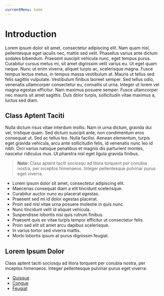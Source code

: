 ```yaml
---
currentMenu: home
---
```


# Introduction

Lorem ipsum dolor sit amet, consectetur adipiscing elit. Nam quam nisl, pellentesque eget iaculis nec, mattis sed velit. Phasellus varius ante dictum sodales bibendum. Praesent suscipit vehicula nunc, eget tempus purus. Curabitur cursus metus mi, sit amet dignissim velit varius eu. Ut eget quam neque. Nunc ut enim viverra, aliquet turpis ac, scelerisque magna. Fusce tempus lectus metus, in tempus massa vestibulum at. Mauris ut tellus sed felis sagittis vulputate. Vestibulum finibus laoreet semper. Sed tellus odio, venenatis ullamcorper consectetur eu, convallis ut urna. Integer ut lorem vel magna egestas efficitur. Nam maximus posuere semper. Fusce ullamcorper nec mauris sit amet sagittis. Duis dolor turpis, sollicitudin vitae maximus a, luctus sed diam. 

## Class Aptent Taciti

Nulla dictum risus vitae interdum mollis. Nam in urna dictum, gravida dui vel, tristique quam. Sed dictum suscipit ante, non condimentum eros consequat ut. Sed ac tellus leo. Nulla facilisi. Aenean elementum, turpis eget gravida vehicula, arcu ante sollicitudin felis, id venenatis nunc leo id nibh. Orci varius natoque penatibus et magnis dis parturient montes, nascetur ridiculus mus. Ut pharetra nisl eget ligula gravida finibus. 

>**Note:** Class aptent taciti sociosqu ad litora torquent per conubia nostra, per inceptos himenaeos. Integer pellentesque pulvinar purus eget viverra.

* Lorem ipsum dolor sit amet, consectetur adipiscing elit.
* Maecenas consequat diam a elit tincidunt scelerisque.
* Curabitur auctor nunc eu placerat egestas.
* Praesent sed mi id dolor egestas placerat.
* Proin sed nisl vitae urna posuere molestie in quis nunc.
* Nunc tincidunt velit id aliquet vehicula.
* Suspendisse lobortis nisi quis rutrum finibus.
* Praesent quis ex vitae turpis tempor efficitur ut consectetur felis.
* Proin sed elit sit amet arcu dapibus scelerisque.
* In varius tortor sed viverra mattis.
* Morbi lobortis ipsum at purus dignissim feugiat.


## Lorem Ipsum Dolor

Class aptent taciti sociosqu ad litora torquent per conubia nostra, per inceptos himenaeos. Integer pellentesque pulvinar purus eget viverra:

* [Quisque](https://google.com)
* [Congue](https://google.com)
* [Feugiat](https://google.com)